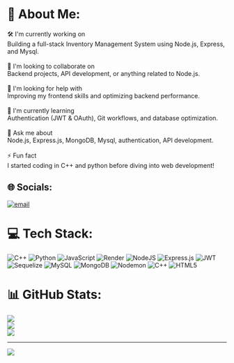 # 💫 About Me:
🛠 I'm currently working on<br>Building a full-stack Inventory Management System using Node.js, Express, and Mysql.<br><br>👥 I'm looking to collaborate on<br>Backend projects, API development, or anything related to Node.js.<br><br>🤝 I'm looking for help with<br>Improving my frontend skills and optimizing backend performance.<br><br>🌱 I'm currently learning<br>Authentication (JWT & OAuth), Git workflows, and database optimization.<br><br>💬 Ask me about<br>Node.js, Express.js, MongoDB, Mysql, authentication, API development.<br><br>⚡ Fun fact<br>I started coding in C++ and python before diving into web development!


## 🌐 Socials:
[![email](https://img.shields.io/badge/Email-D14836?logo=gmail&logoColor=white)](mailto:khaerullutfi028@gmail.com) 

# 💻 Tech Stack:
![C++](https://img.shields.io/badge/c++-%2300599C.svg?style=for-the-badge&logo=c%2B%2B&logoColor=white) ![Python](https://img.shields.io/badge/python-3670A0?style=for-the-badge&logo=python&logoColor=ffdd54) ![JavaScript](https://img.shields.io/badge/javascript-%23323330.svg?style=for-the-badge&logo=javascript&logoColor=%23F7DF1E) ![Render](https://img.shields.io/badge/Render-%46E3B7.svg?style=for-the-badge&logo=render&logoColor=white) ![NodeJS](https://img.shields.io/badge/node.js-6DA55F?style=for-the-badge&logo=node.js&logoColor=white) ![Express.js](https://img.shields.io/badge/express.js-%23404d59.svg?style=for-the-badge&logo=express&logoColor=%2361DAFB) ![JWT](https://img.shields.io/badge/JWT-black?style=for-the-badge&logo=JSON%20web%20tokens) ![Sequelize](https://img.shields.io/badge/Sequelize-52B0E7?style=for-the-badge&logo=Sequelize&logoColor=white) ![MySQL](https://img.shields.io/badge/mysql-4479A1.svg?style=for-the-badge&logo=mysql&logoColor=white) ![MongoDB](https://img.shields.io/badge/MongoDB-%234ea94b.svg?style=for-the-badge&logo=mongodb&logoColor=white) ![Nodemon](https://img.shields.io/badge/NODEMON-%23323330.svg?style=for-the-badge&logo=nodemon&logoColor=%BBDEAD) ![C++](https://img.shields.io/badge/c++-%2300599C.svg?style=for-the-badge&logo=c%2B%2B&logoColor=white) ![HTML5](https://img.shields.io/badge/html5-%23E34F26.svg?style=for-the-badge&logo=html5&logoColor=white)
# 📊 GitHub Stats:
![](https://github-readme-stats.vercel.app/api?username=khaerul743&theme=flag-india&hide_border=false&include_all_commits=false&count_private=false)<br/>
![](https://github-readme-streak-stats.herokuapp.com/?user=khaerul743&theme=flag-india&hide_border=false)<br/>
![](https://github-readme-stats.vercel.app/api/top-langs/?username=khaerul743&theme=flag-india&hide_border=false&include_all_commits=false&count_private=false&layout=compact)

---
[![](https://visitcount.itsvg.in/api?id=khaerul743&icon=0&color=0)](https://visitcount.itsvg.in)

<!-- Proudly created with GPRM ( https://gprm.itsvg.in ) -->
